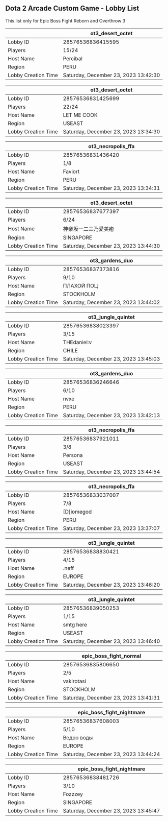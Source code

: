 ## Dota 2 Arcade Custom Game - Lobby List

This list only for Epic Boss Fight Reborn and Overthrow 3

|  | ot3_desert_octet |
| ------ | ------ |
| Lobby ID | 28576536836415595 |
| Players | 15/24 |
| Host Name | Percibal |
| Region | PERU |
| Lobby Creation Time | Saturday, December 23, 2023 13:42:30 |


|  | ot3_desert_octet |
| ------ | ------ |
| Lobby ID | 28576536831425699 |
| Players | 22/24 |
| Host Name | LET ME COOK |
| Region | USEAST |
| Lobby Creation Time | Saturday, December 23, 2023 13:34:30 |


|  | ot3_necropolis_ffa |
| ------ | ------ |
| Lobby ID | 28576536831436420 |
| Players | 1/8 |
| Host Name | Faviort |
| Region | PERU |
| Lobby Creation Time | Saturday, December 23, 2023 13:34:31 |


|  | ot3_desert_octet |
| ------ | ------ |
| Lobby ID | 28576536837677397 |
| Players | 6/24 |
| Host Name | 神楽坂一二三乃愛美癒 |
| Region | SINGAPORE |
| Lobby Creation Time | Saturday, December 23, 2023 13:44:30 |


|  | ot3_gardens_duo |
| ------ | ------ |
| Lobby ID | 28576536837373816 |
| Players | 9/10 |
| Host Name | ПЛАХОЙ ПОЦ |
| Region | STOCKHOLM |
| Lobby Creation Time | Saturday, December 23, 2023 13:44:02 |


|  | ot3_jungle_quintet |
| ------ | ------ |
| Lobby ID | 28576536838023397 |
| Players | 3/15 |
| Host Name | THEdaniel:v |
| Region | CHILE |
| Lobby Creation Time | Saturday, December 23, 2023 13:45:03 |


|  | ot3_gardens_duo |
| ------ | ------ |
| Lobby ID | 28576536836246646 |
| Players | 6/10 |
| Host Name | nvxe |
| Region | PERU |
| Lobby Creation Time | Saturday, December 23, 2023 13:42:13 |


|  | ot3_necropolis_ffa |
| ------ | ------ |
| Lobby ID | 28576536837921011 |
| Players | 3/8 |
| Host Name | Persona |
| Region | USEAST |
| Lobby Creation Time | Saturday, December 23, 2023 13:44:54 |


|  | ot3_necropolis_ffa |
| ------ | ------ |
| Lobby ID | 28576536833037007 |
| Players | 7/8 |
| Host Name | [D]iomegod |
| Region | PERU |
| Lobby Creation Time | Saturday, December 23, 2023 13:37:07 |


|  | ot3_jungle_quintet |
| ------ | ------ |
| Lobby ID | 28576536838830421 |
| Players | 4/15 |
| Host Name | .neff |
| Region | EUROPE |
| Lobby Creation Time | Saturday, December 23, 2023 13:46:20 |


|  | ot3_jungle_quintet |
| ------ | ------ |
| Lobby ID | 28576536839050253 |
| Players | 1/15 |
| Host Name | smtg here |
| Region | USEAST |
| Lobby Creation Time | Saturday, December 23, 2023 13:46:40 |


|  | epic_boss_fight_normal |
| ------ | ------ |
| Lobby ID | 28576536835806650 |
| Players | 2/5 |
| Host Name | vakirotasi |
| Region | STOCKHOLM |
| Lobby Creation Time | Saturday, December 23, 2023 13:41:31 |


|  | epic_boss_fight_nightmare |
| ------ | ------ |
| Lobby ID | 28576536837608003 |
| Players | 5/10 |
| Host Name | Ведро воды |
| Region | EUROPE |
| Lobby Creation Time | Saturday, December 23, 2023 13:44:24 |


|  | epic_boss_fight_nightmare |
| ------ | ------ |
| Lobby ID | 28576536838481726 |
| Players | 3/10 |
| Host Name | Fozzzey |
| Region | SINGAPORE |
| Lobby Creation Time | Saturday, December 23, 2023 13:45:47 |


